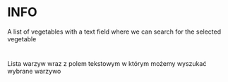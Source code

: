 # INFO

A list of vegetables with a text field where we can search for the selected vegetable
#
Lista warzyw wraz z polem tekstowym w którym możemy wyszukać wybrane warzywo
